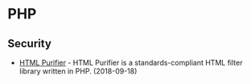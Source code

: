 # PHP


## Security

- [HTML Purifier](http://htmlpurifier.org) - HTML Purifier is a standards-compliant HTML filter library written in PHP.  (2018-09-18)
